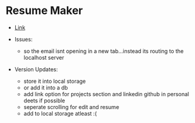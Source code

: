 # Resume Maker

- [Link](https://resume-maker-41z.pages.dev/)

- Issues:
  - so the email isnt opening in a new tab...instead its routing to the localhost server
  
- Version Updates:
  - store it into local storage
  - or add it into a db
  - add link option for projects section and linkedin github in personal deets if possible
  - seperate scrolling for edit and resume
  - add to local storage atleast :(
   